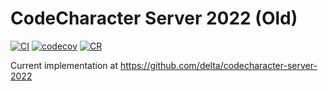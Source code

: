 # CodeCharacter Server 2022 (Old)

[![CI](https://github.com/CaptainIRS/codecharacter-server-2022-old/actions/workflows/ci.yml/badge.svg)](https://github.com/CaptainIRS/codecharacter-server-2022-old/actions/workflows/ci.yml) [![codecov](https://codecov.io/gh/CaptainIRS/codecharacter-server-2022/branch/main/graph/badge.svg?token=4HzmWUCDCk)](https://codecov.io/gh/CaptainIRS/codecharacter-server-2022) [![CR](https://img.shields.io/badge/-Coverage%20Report-blue)](https://captainirs.dev/codecharacter-server-2022-old/coverage/index.html)

Current implementation at https://github.com/delta/codecharacter-server-2022
